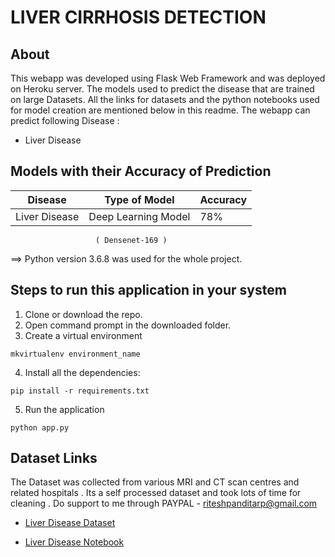 # LIVER CIRRHOSIS DETECTION

## About

This webapp was developed using Flask Web Framework and was deployed on Heroku server. The models used to predict the disease that are trained on large Datasets. All the links for datasets and the python notebooks used for model creation are mentioned below in this readme. The webapp can predict following Disease :

- Liver Disease

## Models with their Accuracy of Prediction

| Disease        | Type of Model            | Accuracy |
| -------------- | ------------------------ | -------- |
| Liver Disease  | Deep Learning Model      | 78%      |
                       ( Densenet-169 )
                       
==> Python version 3.6.8 was used for the whole project.<br>

## Steps to run this application in your system

1. Clone or download the repo.
2. Open command prompt in the downloaded folder.
3. Create a virtual environment

```
mkvirtualenv environment_name
```

4. Install all the dependencies:

```
pip install -r requirements.txt
```

5. Run the application

```
python app.py
```

## Dataset Links

The Dataset was collected from various MRI and CT scan centres and related hospitals .
Its a self processed dataset and took lots of time for cleaning .
Do support to me through PAYPAL - riteshpanditarp@gmail.com
- [Liver Disease Dataset](https://www.kaggle.com/datasets/riteshpandita/liver-cirrhosis-data-for-deep-learning-analysis)

- [Liver Disease Notebook](https://github.com/riteshpanditarp/LIVER-CIRRHOSIS-DETECTION-USING-DEEP-LEARNING/blob/main/Liver_Disease_Prediction.ipynb)
